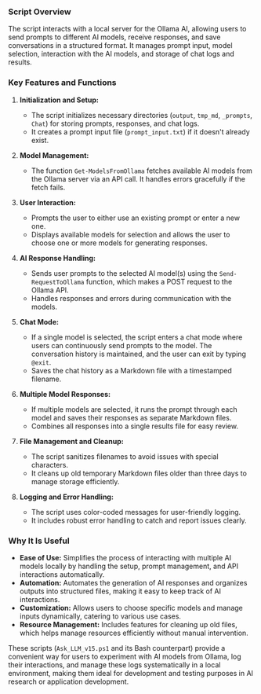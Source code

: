 ### Script Overview
The script interacts with a local server for the Ollama AI, allowing users to send prompts to different AI models, receive responses, and save conversations in a structured format. It manages prompt input, model selection, interaction with the AI models, and storage of chat logs and results.

### Key Features and Functions

1. **Initialization and Setup:**
   - The script initializes necessary directories (`output`, `tmp_md`, `_prompts`, `Chat`) for storing prompts, responses, and chat logs.
   - It creates a prompt input file (`prompt_input.txt`) if it doesn't already exist.

2. **Model Management:**
   - The function `Get-ModelsFromOllama` fetches available AI models from the Ollama server via an API call. It handles errors gracefully if the fetch fails.

3. **User Interaction:**
   - Prompts the user to either use an existing prompt or enter a new one.
   - Displays available models for selection and allows the user to choose one or more models for generating responses.

4. **AI Response Handling:**
   - Sends user prompts to the selected AI model(s) using the `Send-RequestToOllama` function, which makes a POST request to the Ollama API.
   - Handles responses and errors during communication with the models.

5. **Chat Mode:**
   - If a single model is selected, the script enters a chat mode where users can continuously send prompts to the model. The conversation history is maintained, and the user can exit by typing `@exit`.
   - Saves the chat history as a Markdown file with a timestamped filename.

6. **Multiple Model Responses:**
   - If multiple models are selected, it runs the prompt through each model and saves their responses as separate Markdown files.
   - Combines all responses into a single results file for easy review.

7. **File Management and Cleanup:**
   - The script sanitizes filenames to avoid issues with special characters.
   - It cleans up old temporary Markdown files older than three days to manage storage efficiently.

8. **Logging and Error Handling:**
   - The script uses color-coded messages for user-friendly logging.
   - It includes robust error handling to catch and report issues clearly.

### Why It Is Useful
- **Ease of Use:** Simplifies the process of interacting with multiple AI models locally by handling the setup, prompt management, and API interactions automatically.
- **Automation:** Automates the generation of AI responses and organizes outputs into structured files, making it easy to keep track of AI interactions.
- **Customization:** Allows users to choose specific models and manage inputs dynamically, catering to various use cases.
- **Resource Management:** Includes features for cleaning up old files, which helps manage resources efficiently without manual intervention.

These scripts (`Ask_LLM_v15.ps1` and its Bash counterpart) provide a convenient way for users to experiment with AI models from Ollama, log their interactions, and manage these logs systematically in a local environment, making them ideal for development and testing purposes in AI research or application development.
